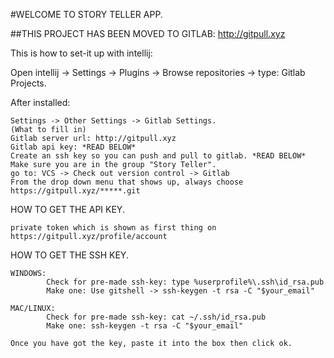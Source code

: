 #WELCOME TO STORY TELLER APP.

##THIS PROJECT HAS BEEN MOVED TO GITLAB: http://gitpull.xyz


This is how to set-it up with intellij:

Open intellij -> Settings -> Plugins -> Browse repositories -> type: Gitlab Projects.

After installed:

    Settings -> Other Settings -> Gitlab Settings.
    (What to fill in)
    Gitlab server url: http://gitpull.xyz
    Gitlab api key: *READ BELOW*
    Create an ssh key so you can push and pull to gitlab. *READ BELOW*
    Make sure you are in the group "Story Teller".
    go to: VCS -> Check out version control -> Gitlab
    From the drop down menu that shows up, always choose https://gitpull.xyz/*****.git

HOW TO GET THE API KEY.

    private token which is shown as first thing on https://gitpull.xyz/profile/account

HOW TO GET THE SSH KEY.

    WINDOWS: 
            Check for pre-made ssh-key: type %userprofile%\.ssh\id_rsa.pub
            Make one: Use gitshell -> ssh-keygen -t rsa -C "$your_email"
            
    MAC/LINUX:
            Check for pre-made ssh-key: cat ~/.ssh/id_rsa.pub
            Make one: ssh-keygen -t rsa -C "$your_email"
            
    Once you have got the key, paste it into the box then click ok.
